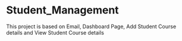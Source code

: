 # Student_Management
This project is based on Email, Dashboard Page, Add Student Course details and View Student Course details
